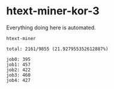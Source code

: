 # htext-miner-kor-3

Everything doing here is automated.

```
htext-miner

total: 2161/9855 (21.927955352612887%)

job0: 395
job1: 457
job2: 422
job3: 460
job4: 427
```